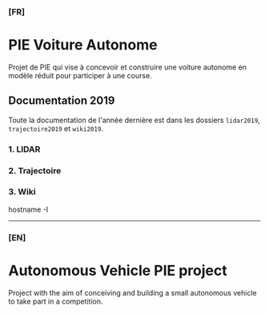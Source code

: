 ### **[FR]** 
# PIE Voiture Autonome

Projet de PIE qui vise à concevoir et construire une voiture autonome en modèle réduit pour participer à une course.

## Documentation 2019
Toute la documentation de l'année dernière est dans les dossiers `lidar2019`, `trajectoire2019` et `wiki2019`.

### 1. LIDAR



### 2. Trajectoire

### 3. Wiki

hostname -I

------------

### **[EN]** 
# Autonomous Vehicle PIE project

Project with the aim of conceiving and building a small autonomous vehicle to take part in a competition.
